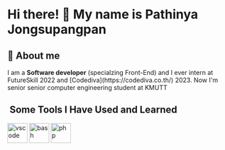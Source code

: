 <h1> Hi there! 👋 My name is Pathinya Jongsupangpan</h1>

<!--
**PJ-Meaw/PJ-Meaw** is a ✨ _special_ ✨ repository because its `README.md` (this file) appears on your GitHub profile.

Here are some ideas to get you started:

- 🔭 I’m currently working on ...
- 🌱 I’m currently learning ...
- 👯 I’m looking to collaborate on ...
- 🤔 I’m looking for help with ...
- 💬 Ask me about ...
- 📫 How to reach me: ...
- 😄 Pronouns: ...
- ⚡ Fun fact: ...
-->

<h2> 🚀 About me</h2>
<p>I am a <b>Software developer</b> (specialzing Front-End) and I ever intern at FutureSkill 2022 and [Codediva](https://codediva.co.th/) 2023. Now I'm senior senior computer engineering student at KMUTT </p>
<h2>  &nbsp;Some Tools I Have Used and Learned </h2>
<p>
<img src="https://cdn.jsdelivr.net/gh/devicons/devicon/icons/vscode/vscode-original.svg" alt="vscode" width="45" height="45"/>
<img src="https://cdn.jsdelivr.net/gh/devicons/devicon/icons/bash/bash-original.svg" alt="bash" width="45" height="45"/>
<img src="https://cdn.jsdelivr.net/gh/devicons/devicon/icons/php/php-original.svg" alt="php" width="45" height="45"/>
</p>
<p>&nbsp;</p>
